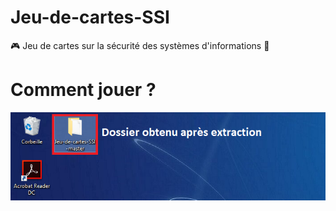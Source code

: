 # Jeu-de-cartes-SSI
🎮 Jeu de cartes sur la sécurité des systèmes d'informations 🔐

# Comment jouer ?
![](images/extract.png)
